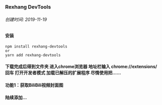 ### Rexhang DevTools

###### 创建时间: 2019-11-19

#### 安装
```
npm install rexhang-devtools
or
yarn add rexhang-devtools
```

#### 下载完成后得到文件夹 进入chrome浏览器 地址栏输入 chrome://extensions/ 回车 打开开发者模式 加载已解压的扩展程序 尽情使用把......

#### 功能1：获取BiliBili视频封面图

#### 陆续添加...